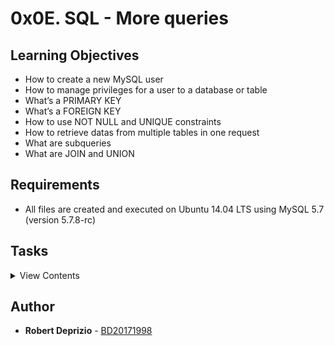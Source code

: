 # 0x0E. SQL - More queries 

## Learning Objectives

- How to create a new MySQL user
- How to manage privileges for a user to a database or table
- What’s a PRIMARY KEY
- What’s a FOREIGN KEY
- How to use NOT NULL and UNIQUE constraints
- How to retrieve datas from multiple tables in one request
- What are subqueries
- What are JOIN and UNION

## Requirements

- All files are created and executed on Ubuntu 14.04 LTS using MySQL 5.7 (version 5.7.8-rc)

## Tasks

<details>
<summary>View Contents</summary>

### [0. My privileges!](./0-privileges.sql)

- Write a script that lists all privileges of the MySQL users user_0d_1 and user_0d_2 on your server.

```
guillaume@ubuntu:~/$ cat 0-privileges.sql | mysql -hlocalhost -uroot -p
Enter password:
ERROR 1141 (42000) at line 4: There is no such grant defined for user 'user_0d_1' on host 'localhost'
```

### [1. Root user](./1-create_user.sql)

- Write a script that creates the MySQL server user user_0d_1.
  - user_0d_1 should have all privileges on your MySQL server
  - The user_0d_1 password should be set to user_0d_1_pwd
  - If the user user_0d_1 already exists, your script should not fail

```
guillaume@ubuntu:~/$ cat 1-create_user.sql | mysql -hlocalhost -uroot -p
Enter password:
guillaume@ubuntu:~/$ cat 0-privileges.sql | mysql -hlocalhost -uroot -p
Enter password:
Grants for user_0d_1@localhost
GRANT ALL PRIVILEGES ON *.* TO 'user_0d_1'@'localhost'
ERROR 1141 (42000) at line 4: There is no such grant defined for user 'user_0d_2' on host 'localhost'
```

### [2. Read user](./2-create_read_user.sql)

- Write a script that creates the database hbtn_0d_2 and the user user_0d_2.
  - user_0d_2 should have only SELECT privilege in the database hbtn_0d_2
  - The user_0d_2 password should be set to user_0d_2_pwd
  - If the database hbtn_0d_2 already exists, your script should not fail
  - If the user user_0d_2 already exists, your script should not fail

```
guillaume@ubuntu:~/$ cat 2-create_read_user.sql | mysql -hlocalhost -uroot -p
Enter password:
guillaume@ubuntu:~/$ cat 0-privileges.sql | mysql -hlocalhost -uroot -p
Enter password:
Grants for user_0d_1@localhost
GRANT ALL PRIVILEGES ON *.* TO 'user_0d_1'@'localhost'
Grants for user_0d_2@localhost
GRANT USAGE ON *.* TO 'user_0d_2'@'localhost'
GRANT SELECT ON `hbtn_0d_2`.* TO 'user_0d_2'@'localhost'
```

### [3. Always a name](./3-force_name.sql)

- Write a script that creates the table force_name on your MySQL server.
  - force_name description:
    - id INT
    - name VARCHAR(256) can’t be null
  - The database name will be passed as an argument of the mysql command
  - If the table force_name already exists, your script should not fail

```
guillaume@ubuntu:~/$ cat 3-force_name.sql | mysql -hlocalhost -uroot -p hbtn_0d_2
Enter password:
guillaume@ubuntu:~/$ echo 'INSERT INTO force_name (id, name) VALUES (89, "Holberton School");' | mysql -hlocalhost -uroot -p hbtn_0d_2
Enter password:
guillaume@ubuntu:~/$ echo 'SELECT * FROM force_name;' | mysql -hlocalhost -uroot -p hbtn_0d_2
Enter password:
id  name
89  Holberton School
guillaume@ubuntu:~/$ echo 'INSERT INTO force_name (id) VALUES (333);' | mysql -hlocalhost -uroot -p hbtn_0d_2
Enter password:
ERROR 1364 (HY000) at line 1: Field 'name' doesn't have a default value
guillaume@ubuntu:~/$ echo 'SELECT * FROM force_name;' | mysql -hlocalhost -uroot -p hbtn_0d_2
Enter password:
id  name
89  Holberton School
```

### [4. ID can't be null](./4-never_empty.sql)

- Write a script that creates the table id_not_null on your MySQL server.
  - id_not_null description:
    - id INT with the default value 1
    - name VARCHAR(256)
  - The database name will be passed as an argument of the mysql command
  - If the table id_not_null already exists, your script should not fail

```
guillaume@ubuntu:~/$ cat 4-never_empty.sql | mysql -hlocalhost -uroot -p hbtn_0d_2
Enter password:
guillaume@ubuntu:~/$ echo 'INSERT INTO id_not_null (id, name) VALUES (89, "Holberton School");' | mysql -hlocalhost -uroot -p hbtn_0d_2
Enter password:
guillaume@ubuntu:~/$ echo 'SELECT * FROM id_not_null;' | mysql -hlocalhost -uroot -p hbtn_0d_2
Enter password:
id  name
89  Holberton School
guillaume@ubuntu:~/$ echo 'INSERT INTO id_not_null (name) VALUES ("Holberton");' | mysql -hlocalhost -uroot -p hbtn_0d_2
Enter password:
guillaume@ubuntu:~/$ echo 'SELECT * FROM id_not_null;' | mysql -hlocalhost -uroot -p hbtn_0d_2
Enter password:
id  name
89  Holberton School
1   Holberton
```

### [5. Unique ID](./5-unique_id.sql)

- Write a script that creates the table unique_id on your MySQL server.
  - unique_id description:
    - id INT with the default value 1 and must be unique
    - name VARCHAR(256)
  - The database name will be passed as an argument of the mysql command
  - If the table unique_id already exists, your script should not fail

```
guillaume@ubuntu:~/$ cat 5-unique_id.sql | mysql -hlocalhost -uroot -p hbtn_0d_2
Enter password:
guillaume@ubuntu:~/$ echo 'INSERT INTO unique_id (id, name) VALUES (89, "Holberton School");' | mysql -hlocalhost -uroot -p hbtn_0d_2
Enter password:
guillaume@ubuntu:~/$ echo 'SELECT * FROM unique_id;' | mysql -hlocalhost -uroot -p hbtn_0d_2
Enter password:
id  name
89  Holberton School
guillaume@ubuntu:~/$ echo 'INSERT INTO unique_id (id, name) VALUES (89, "Holberton");' | mysql -hlocalhost -uroot -p hbtn_0d_2
Enter password:
ERROR 1062 (23000) at line 1: Duplicate entry '89' for key 'id'
guillaume@ubuntu:~/$ echo 'SELECT * FROM unique_id;' | mysql -hlocalhost -uroot -p hbtn_0d_2
Enter password:
id  name
89  Holberton School
```

### [6. States table](./6-states.sql)

- Write a script that creates the database hbtn_0d_usa and the table states (in the database hbtn_0d_usa) on your MySQL server.
  - states description:
    - id INT unique, auto generated, can’t be null and is a primary key
    - name VARCHAR(256) can’t be null
  - If the database hbtn_0d_usa already exists, your script should not fail
  - If the table states already exists, your script should not fail

```
guillaume@ubuntu:~/$ cat 6-states.sql | mysql -hlocalhost -uroot -p
Enter password:
guillaume@ubuntu:~/$ echo 'INSERT INTO states (name) VALUES ("California"), ("Arizona"), ("Texas");' | mysql -hlocalhost -uroot -p hbtn_0d_usa
Enter password:
guillaume@ubuntu:~/$ echo 'SELECT * FROM states;' | mysql -hlocalhost -uroot -p hbtn_0d_usa
Enter password:
id  name
1   California
2   Arizona
3   Texas
```

### [7. Cities table](./7-cities.sql)

- Write a script that creates the database hbtn_0d_usa and the table cities (in the database hbtn_0d_usa) on your MySQL server.
  - cities description:
    - id INT unique, auto generated, can’t be null and is a primary key
    - state_id INT, can’t be null and must be a FOREIGN KEY that references to id of the states table
  - name VARCHAR(256) can’t be null
  - If the database hbtn_0d_usa already exists, your script should not fail
  - If the table cities already exists, your script should not fail

```
guillaume@ubuntu:~/$ cat 7-cities.sql | mysql -hlocalhost -uroot -p
Enter password:
guillaume@ubuntu:~/$ echo 'INSERT INTO cities (state_id, name) VALUES (1, "San Francisco");' | mysql -hlocalhost -uroot -p hbtn_0d_usa
Enter password:
guillaume@ubuntu:~/$ echo 'SELECT * FROM cities;' | mysql -hlocalhost -uroot -p hbtn_0d_usa
Enter password:
id  state_id    name
1   1   San Francisco
guillaume@ubuntu:~/$ echo 'INSERT INTO cities (state_id, name) VALUES (10, "Paris");' | mysql -hlocalhost -uroot -p hbtn_0d_usa
Enter password:
ERROR 1452 (23000) at line 1: Cannot add or update a child row: a foreign key constraint fails (`hbtn_0d_usa`.`cities`, CONSTRAINT `cities_ibfk_1` FOREIGN KEY (`state_id`) REFERENCES `states` (`id`))
guillaume@ubuntu:~/$ echo 'SELECT * FROM cities;' | mysql -hlocalhost -uroot -p hbtn_0d_usa
Enter password:
id  state_id    name
1   1   San Francisco
```

### [8. Cities of California](./8-cities_of_california_subquery.sql)

- Write a script that lists all the cities of California that can be found in the database hbtn_0d_usa.
  - The states table contains only one record where name = California (but the id can be different, as per the example)
  - Results must be sorted in ascending order by cities.id
  - You are not allowed to use the JOIN keyword
  - The database name will be passed as an argument of the mysql command

```
guillaume@ubuntu:~/$ echo 'SELECT * FROM states;' | mysql -hlocalhost -uroot -p hbtn_0d_usa
Enter password:
id  name
1   California
2   Arizona
3   Texas
4   Utah
guillaume@ubuntu:~/$ echo 'SELECT * FROM cities;' | mysql -hlocalhost -uroot -p hbtn_0d_usa
Enter password:
id  state_id    name
1   1   San Francisco
2   1   San Jose
4   2   Page
6   3   Paris
7   3   Houston
8   3   Dallas
guillaume@ubuntu:~/$ cat 8-cities_of_california_subquery.sql | mysql -hlocalhost -uroot -p hbtn_0d_usa
Enter password:
id  name
1   San Francisco
2   San Jose
```

### [9. Cities by States](./9-cities_by_state_join.sql)

- Write a script that lists all cities contained in the database hbtn_0d_usa.

  - Each record should display: cities.id - cities.name - states.name
  - Results must be sorted in ascending order by cities.id
  - You can use only one SELECT statement
  - The database name will be passed as an argument of the mysql command

```
guillaume@ubuntu:~/$ echo 'SELECT * FROM states;' | mysql -hlocalhost -uroot -p hbtn_0d_usa
Enter password:
id  name
1   California
2   Arizona
3   Texas
4   Utah
guillaume@ubuntu:~/$ echo 'SELECT * FROM cities;' | mysql -hlocalhost -uroot -p hbtn_0d_usa
Enter password:
id  state_id    name
1   1   San Francisco
2   1   San Jose
4   2   Page
6   3   Paris
7   3   Houston
8   3   Dallas
guillaume@ubuntu:~/$ cat 9-cities_by_state_join.sql | mysql -hlocalhost -uroot -p hbtn_0d_usa
Enter password:
id  name    name
1   San Francisco   California
2   San Jose    California
4   Page    Arizona
6   Paris   Texas
7   Houston Texas
8   Dallas  Texas
```

### [10. Genre ID by show](./10-genre_id_by_show.sql)

- Write a script that lists all shows contained in hbtn_0d_tvshows that have at least one genre linked.
  - Each record should display: tv_shows.title - tv_show_genres.genre_id
  - Results must be sorted in ascending order by tv_shows.title and tv_show_genres.genre_id
  - You can use only one SELECT statement
  - The database name will be passed as an argument of the mysql command

```
guillaume@ubuntu:~/$ cat 10-genre_id_by_show.sql | mysql -hlocalhost -uroot -p hbtn_0d_tvshows
Enter password:
title   genre_id
Breaking Bad    1
Breaking Bad    6
Breaking Bad    7
Breaking Bad    8
Dexter  1
Dexter  2
Dexter  6
Dexter  7
Dexter  8
Game of Thrones 1
Game of Thrones 3
Game of Thrones 4
House   1
House   2
New Girl    5
Silicon Valley  5
The Big Bang Theory 5
The Last Man on Earth   1
The Last Man on Earth   5
```

### [11. Genre ID for all shows](./11-genre_id_all_shows.sql)

- Write a script that lists all shows contained in the database hbtn_0d_tvshows.
  - Each record should display: tv_shows.title - tv_show_genres.genre_id
  - Results must be sorted in ascending order by tv_shows.title and tv_show_genres.genre_id
  - If a show doesn’t have a genre, display NULL
  - You can use only one SELECT statement
  - The database name will be passed as an argument of the mysql command

```
guillaume@ubuntu:~/$ cat 11-genre_id_all_shows.sql | mysql -hlocalhost -uroot -p hbtn_0d_tvshows
Enter password:
title   genre_id
Better Call Saul    NULL
Breaking Bad    1
Breaking Bad    6
Breaking Bad    7
Breaking Bad    8
Dexter  1
Dexter  2
Dexter  6
Dexter  7
Dexter  8
Game of Thrones 1
Game of Thrones 3
Game of Thrones 4
Homeland    NULL
House   1
House   2
New Girl    5
Silicon Valley  5
The Big Bang Theory 5
The Last Man on Earth   1
The Last Man on Earth   5
```

### [12. No genre](./12-no_genre.sql)

- Write a script that lists all shows contained in hbtn_0d_tvshows without a genre linked.
  - Each record should display: tv_shows.title - tv_show_genres.genre_id
  - Results must be sorted in ascending order by tv_shows.title and tv_show_genres.genre_id
  - You can use only one SELECT statement
  - The database name will be passed as an argument of the mysql command

```
guillaume@ubuntu:~/$ cat 12-no_genre.sql | mysql -hlocalhost -uroot -p hbtn_0d_tvshows
Enter password:
title   genre_id
Better Call Saul    NULL
Homeland    NULL
```

### [13. Number of shows by genre](./13-count_shows_by_genre.sql)

- Write a script that lists all genres from hbtn_0d_tvshows and displays the number of shows linked to each.
  - Each record should display: <TV Show genre> - <Number of shows linked to this genre>
  - First column must be called genre
  - Second column must be called number_of_shows
  - Don’t display a genre that doesn’t have any shows linked
  - Results must be sorted in descending order by the number of shows linked
  - You can use only one SELECT statement
  - The database name will be passed as an argument of the mysql command

```
guillaume@ubuntu:~/$ cat 13-count_shows_by_genre.sql | mysql -hlocalhost -uroot -p hbtn_0d_tvshows
Enter password:
genre   number_of_shows
Drama   5
Comedy  4
Mystery 2
Crime   2
Suspense    2
Thriller    2
Adventure   1
Fantasy 1
```

### [14. My genres](./14-my_genres.sql)

- Write a script that uses the hbtn_0d_tvshows database to lists all genres of the show Dexter.

  - The tv_shows table contains only one record where title = Dexter (but the id can be different)
  - Each record should display: tv_genres.name
  - Results must be sorted in ascending order by the genre name
  - You can use only one SELECT statement
  - The database name will be passed as an argument of the mysql command

```
guillaume@ubuntu:~/$ cat 14-my_genres.sql | mysql -hlocalhost -uroot -p hbtn_0d_tvshows
Enter password:
name
Crime
Drama
Mystery
Suspense
Thriller
```

### [15. Only Comedy](./15-comedy_only.sql)

- Write a script that lists all Comedy shows in the database hbtn_0d_tvshows.
  - The tv_genres table contains only one record where name = Comedy (but the id can be different)
  - Each record should display: tv_shows.title
  - Results must be sorted in ascending order by the show title
  - You can use only one SELECT statement
  - The database name will be passed as an argument of the mysql command

```
guillaume@ubuntu:~/$ cat 15-comedy_only.sql | mysql -hlocalhost -uroot -p hbtn_0d_tvshows
Enter password:
title
New Girl
Silicon Valley
The Big Bang Theory
The Last Man on Earth
```

### [16. List shows and genres](./16-shows_by_genre.sql)

- Write a script that lists all shows, and all genres linked to that show, from the database hbtn_0d_tvshows.
  - If a show doesn’t have a genre, display NULL in the genre column
  - Each record should display: tv_shows.title - tv_genres.name
  - Results must be sorted in ascending order by the show title and genre name
  - You can use only one SELECT statement \*
  - The database name will be passed as an argument of the mysql command

```
guillaume@ubuntu:~/$ cat 16-shows_by_genre.sql | mysql -hlocalhost -uroot -p hbtn_0d_tvshows
Enter password:
title   name
Better Call Saul    NULL
Breaking Bad    Crime
Breaking Bad    Drama
Breaking Bad    Suspense
Breaking Bad    Thriller
Dexter  Crime
Dexter  Drama
Dexter  Mystery
Dexter  Suspense
Dexter  Thriller
Game of Thrones Adventure
Game of Thrones Drama
Game of Thrones Fantasy
Homeland    NULL
House   Drama
House   Mystery
New Girl    Comedy
Silicon Valley  Comedy
The Big Bang Theory Comedy
The Last Man on Earth   Comedy
The Last Man on Earth   Drama
```

### [17. Not my genre](./100-not_my_genres.sql)

- Write a script that uses the hbtn_0d_tvshows database to list all genres not linked to the show Dexter

  - The tv_shows table contains only one record where title = Dexter (but the id can be different)
  - Each record should display: tv_genres.name
  - Results must be sorted in ascending order by the genre name
  - You can use a maximum of two SELECT statement
  - The database name will be passed as an argument of the mysql command

```
guillaume@ubuntu:~/$ cat 100-not_my_genres.sql | mysql -hlocalhost -uroot -p hbtn_0d_tvshows
Enter password:
name
Adventure
Comedy
Fantasy
```

### [18. No Comedy tonight!](./101-not_a_comedy.sql)

- Write a script that lists all shows without the genre Comedy in the database hbtn_0d_tvshows.
  - The tv_genres table contains only one record where name = Comedy (but the id can be different)
  - Each record should display: tv_shows.title
  - Results must be sorted in ascending order by the show title
  - You can use a maximum of two SELECT statement
  - The database name will be passed as an argument of the mysql command

```
guillaume@ubuntu:~/$ cat 101-not_a_comedy.sql | mysql -hlocalhost -uroot -p hbtn_0d_tvshows
Enter password:
title
Better Call Saul
Breaking Bad
Dexter
Game of Thrones
Homeland
House
```

### [19. Rotten tomatoes](./102-rating_shows.sql)

- Write a script that lists all shows from hbtn_0d_tvshows_rate by their rating.

  - Each record should display: tv_shows.title - rating sum
  - Results must be sorted in descending order by the rating
  - You can use only one SELECT statement
  - The database name will be passed as an argument of the mysql command

```
guillaume@ubuntu:~/$ cat 102-rating_shows.sql | mysql -hlocalhost -uroot -p hbtn_0d_tvshows_rate
Enter password:
title   rating
Better Call Saul    163
Homeland    145
Silicon Valley  82
Game of Thrones 79
Dexter  24
House   21
Breaking Bad    16
The Last Man on Earth   10
The Big Bang Theory 0
New Girl    0
```

### [20. Best genre](./103-rating_genres.sql)

- Write a script that lists all genres in the database hbtn_0d_tvshows_rate by their rating.

  - Each record should display: tv_genres.name - rating sum
  - Results must be sorted in descending order by their rating
  - You can use only one SELECT statement
  - The database name will be passed as an argument of the mysql command

```
guillaume@ubuntu:~/$ cat 103-rating_genres.sql | mysql -hlocalhost -uroot -p hbtn_0d_tvshows_rate
Enter password:
name    rating
Drama   150
Comedy  92
Adventure   79
Fantasy 79
Mystery 45
Crime   40
Suspense    40
Thriller    40
```

</details>

## Author
* **Robert Deprizio** - [BD20171998](https://github.com/BD20171998)
